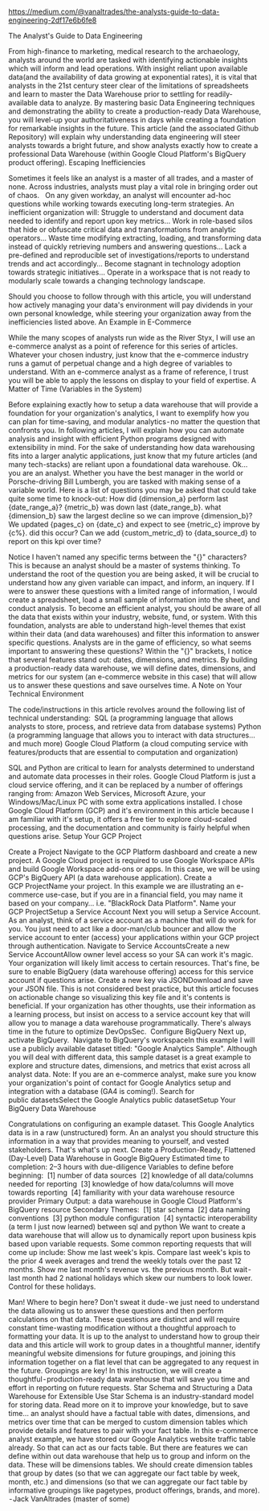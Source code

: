 https://medium.com/@vanaltrades/the-analysts-guide-to-data-engineering-2df17e6b6fe8

The Analyst's Guide to Data Engineering

From high-finance to marketing, medical research to the archaeology, analysts around the world are tasked with identifying actionable insights which will inform and lead operations.
With insight reliant upon available data(and the availability of data growing at exponential rates), it is vital that analysts in the 21st century steer clear of the limitations of spreadsheets and learn to master the Data Warehouse prior to settling for readily-available data to analyze. By mastering basic Data Engineering techniques and demonstrating the ability to create a production-ready Data Warehouse, you will level-up your authoritativeness in days while creating a foundation for remarkable insights in the future.
This article (and the associated Github Repository) will explain why understanding data engineering will steer analysts towards a bright future, and show analysts exactly how to create a professional Data Warehouse (within Google Cloud Platform's BigQuery product offering).
Escaping Inefficiencies

Sometimes it feels like an analyst is a master of all trades, and a master of none. Across industries, analysts must play a vital role in bringing order out of chaos.  
On any given workday, an analyst will encounter ad-hoc questions while working towards executing long-term strategies. An inefficient organization will:
Struggle to understand and document data needed to identify and report upon key metrics…
Work in role-based silos that hide or obfuscate critical data and transformations from analytic operators…
Waste time modifying extracting, loading, and transforming data instead of quickly retrieving numbers and answering questions…
Lack a pre-defined and reproducible set of investigations/reports to understand trends and act accordingly…
Become stagnant in technology adoption towards strategic initiatives…
Operate in a workspace that is not ready to modularly scale towards a changing technology landscape.

Should you choose to follow through with this article, you will understand how actively managing your data's environment will pay dividends in your own personal knowledge, while steering your organization away from the inefficiencies listed above.
An Example in E-Commerce

While the many scopes of analysts run wide as the River Styx, I will use an e-commerce analyst as a point of reference for this series of articles.
Whatever your chosen industry, just know that the e-commerce industry runs a gamut of perpetual change and a high degree of variables to understand. With an e-commerce analyst as a frame of reference, I trust you will be able to apply the lessons on display to your field of expertise.
A Matter of Time (Variables in the System)

Before explaining exactly how to setup a data warehouse that will provide a foundation for your organization's analytics, I want to exemplify how you can plan for time-saving, and modular analytics - no matter the question that confronts you.
In following articles, I will explain how you can automate analysis and insight with efficient Python programs designed with extensibility in mind. For the sake of understanding how data warehousing fits into a larger analytic applications, just know that my future articles (and many tech-stacks) are reliant upon a foundational data warehouse.
Ok… you are an analyst. Whether you have the best manager in the world or Porsche-driving Bill Lumbergh, you are tasked with making sense of a variable world. Here is a list of questions you may be asked that could take quite some time to knock-out:
How did {dimension_a} perform last {date_range_a}?
{metric_b} was down last {date_range_b}. what {dimension_b} saw the largest decline so we can improve {dimension_b}?
We updated {pages_c} on {date_c} and expect to see {metric_c} improve by {c%}. did this occur?
Can we add {custom_metric_d} to {data_source_d} to report on this kpi over time?

Notice I haven't named any specific terms between the "{}" characters? This is because an analyst should be a master of systems thinking. To understand the root of the question you are being asked, it will be crucial to understand how any given variable can impact, and inform, an inquery.
If I were to answer these questions with a limited range of information, I would create a spreadsheet, load a small sample of information into the sheet, and conduct analysis. To become an efficient analyst, you should be aware of all the data that exists within your industry, website, fund, or system. With this foundation, analysts are able to understand high-level themes that exist within their data (and data warehouses) and filter this information to answer specific questions.
Analysts are in the game of efficiency, so what seems important to answering these questions? Within the "{}" brackets, I notice that several features stand out: dates, dimensions, and metrics.
By building a production-ready data warehouse, we will define dates, dimensions, and metrics for our system (an e-commerce website in this case) that will allow us to answer these questions and save ourselves time.
A Note on Your Technical Environment

The code/instructions in this article revolves around the following list of technical understanding: 
SQL (a programming language that allows analysts to store, process, and retrieve data from database systems)
Python (a programming language that allows you to interact with data structures… and much more)
Google Cloud Platform (a cloud computing service with features/products that are essential to computation and organization)

SQL and Python are critical to learn for analysts determined to understand and automate data processes in their roles.
Google Cloud Platform is just a cloud service offering, and it can be replaced by a number of offerings ranging from: Amazon Web Services, Microsoft Azure, your Windows/Mac/Linux PC with some extra applications installed.
I chose Google Cloud Platform (GCP) and it's environment in this article because I am familiar with it's setup, it offers a free tier to explore cloud-scaled processing, and the documentation and community is fairly helpful when questions arise.
Setup Your GCP Project

Create a Project
Navigate to the GCP Platform dashboard and create a new project.
A Google Cloud project is required to use Google Workspace APIs and build Google Workspace add-ons or apps.
In this case, we will be using GCP's BigQuery API (a data warehouse application).
Create a GCP ProjectName your project. In this example we are illustrating an e-commerce use-case, but if you are in a financial field, you may name it based on your company… i.e. "BlackRock Data Platform".
Name your GCP ProjectSetup a Service Account
Next you will setup a Service Account. As an analyst, think of a service account as a machine that will do work for you.  You just need to act like a door-man/club bouncer and allow the service account to enter (access) your applications within your GCP project through authentication.
Navigate to Service AccountsCreate a new Service AccountAllow owner level access so your SA can work it's magic. Your organization will likely limit access to certain resources. That's fine, be sure to enable BigQuery (data warehouse offering) access for this service account if questions arise.
Create a new key via JSONDownload and save your JSON file. This is not considered best practice, but this article focuses on actionable change so visualizing this key file and it's contents is beneficial. If your organization has other thoughts, use their information as a learning process, but insist on access to a service account key that will allow you to manage a data warehouse programmatically. There's always time in the future to optimize DevOpsSec. 
Configure BigQuery
Next up, activate BigQuery. 
Navigate to BigQuery's workspaceIn this example I will use a publicly available dataset titled: "Google Analytics Sample". Although you will deal with different data, this sample dataset is a great example to explore and structure dates, dimensions, and metrics that exist across all analyst data.
Note: If you are an e-commerce analyst, make sure you know your organization's point of contact for Google Analytics setup and integration with a database (GA4 is coming!).
Search for public datasetsSelect the Google Analytics public datasetSetup Your BigQuery Data Warehouse

Congratulations on configuring an example dataset. This Google Analytics data is in a raw (unstructured) form. An an analyst you should structure this information in a way that provides meaning to yourself, and vested stakeholders. That's what's up next.
Create a Production-Ready, Flattened (Day-Level) Data Warehouse in Google BigQuery
Estimated time to completion: 2–3 hours with due-diligence
Variables to define before beginning: 
[1] number of data sources 
[2] knowledge of all data/columns needed for reporting 
[3] knowledge of how data/columns will move towards reporting 
[4] familiarity with your data warehouse resource provider
Primary Output: a data warehouse in Google Cloud Platform's BigQuery resource
Secondary Themes: 
[1] star schema 
[2] data naming conventions 
[3] python module configuration 
[4] syntactic interoperability (a term I just now learned) between sql and python
We want to create a data warehouse that will allow us to dynamically report upon business kpis based upon variable requests.
Some common reporting requests that will come up include:
Show me last week's kpis. Compare last week's kpis to the prior 4 week averages and trend the weekly totals over the past 12 months.
Show me last month's revenue vs. the previous month. But wait - last month had 2 national holidays which skew our numbers to look lower. Control for these holidays.

Man! Where to begin here? Don't sweat it dude - we just need to understand the data allowing us to answer these questions and then perform calculations on that data.
These questions are distinct and will require constant time-wasting modification without a thoughtful approach to formatting your data.
It is up to the analyst to understand how to group their data and this article will work to group dates in a thoughtful manner, identify meaningful website dimensions for future groupings, and joining this information together on a flat level that can be aggregated to any request in the future.
Groupings are key!
In this instruction, we will create a thoughtful - production-ready data warehouse that will save you time and effort in reporting on future requests.
Star Schema and Structuring a Data Warehouse for Extensible Use
Star Schema is an industry-standard model for storing data. Read more on it to improve your knowledge, but to save time… an analyst should have a factual table with dates, dimensions, and metrics over time that can be merged to custom dimension tables which provide details and features to pair with your fact table.
In this e-commerce analyst example, we have stored our Google Analytics website traffic table already. So that can act as our facts table. But there are features we can define within out data warehouse that help us to group and inform on the data. These will be dimensions tables.
We should create dimension tables that group by dates (so that we can aggregate our fact table by week, month, etc.) and dimensions (so that we can aggregate our fact table by informative groupings like pagetypes, product offerings, brands, and more).
 - Jack VanAltrades (master of some)
